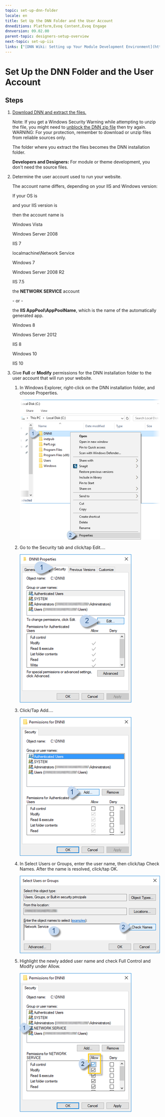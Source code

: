 ```yaml
---
topic: set-up-dnn-folder
locale: en
title: Set Up the DNN Folder and the User Account
dnneditions: Platform,Evoq Content,Evoq Engage
dnnversion: 09.02.00
parent-topic: designers-setup-overview
next-topic: set-up-iis
links: ["[DNN Wiki: Setting up Your Module Development Environment](http://www.dnnsoftware.com/wiki/setting-up-your-module-development-environment)","[Setting up your DotNetNuke Module Development Environment by Chris Hammond](http://www.christoc.com/Tutorials/All-Tutorials/aid/1)","[DNN Community Blog: Installing DNN by Clinton Patterson](http://www.dnnsoftware.com/community-blog/cid/155070/installing-dnn)","[Microsoft blog: How to: Unblock a downloaded file to avoid security warnings](https://blogs.msdn.microsoft.com/delay/p/unblockingdownloadedfile/)"]
---
```


# Set Up the DNN Folder and the User Account

## Steps

1.  [Download DNN and extract the files.](http://www.dnnsoftware.com/community/download/)
    
    Note: If you get a Windows Security Warning while attempting to unzip the file, you might need to [unblock the DNN zip file](https://blogs.msdn.microsoft.com/delay/p/unblockingdownloadedfile/) then try again. WARNING: For your protection, remember to download or unzip files from reliable sources only.
    
    The folder where you extract the files becomes the DNN installation folder.
    
    **Developers and Designers:** For module or theme development, you don't need the source files.
    
2.  Determine the user account used to run your website.
    
    The account name differs, depending on your IIS and Windows version:
    
      
    
    If your OS is
    
    and your IIS version is
    
    then the account name is
    
    Windows Vista
    
    Windows Server 2008
    
    IIS 7
    
    localmachine\\Network Service
    
    Windows 7
    
    Windows Server 2008 R2
    
    IIS 7.5
    
    the **NETWORK SERVICE** account
    
    \- or -
    
    the **IIS AppPool\\AppPoolName**, which is the name of the automatically generated app.
    
    Windows 8
    
    Windows Server 2012
    
    IIS 8
    
    Windows 10
    
    IIS 10
    
3.  Give **Full** or **Modify** permissions for the DNN installation folder to the user account that will run your website.
    1.  In Windows Explorer, right-click on the DNN installation folder, and choose Properties.
        
          
        
        ![Right-click on the DNN folder and choose Properties](/images/scr-FolderPerms-1.png)
        
          
        
    2.  Go to the Security tab and click/tap Edit....
        
          
        
        ![In the Security tab, click/tap Edit...](/images/scr-FolderPerms-2.png)
        
          
        
    3.  Click/Tap Add....
        
          
        
        ![Click/Tap Add...](/images/scr-FolderPerms-3.png)
        
          
        
    4.  In Select Users or Groups, enter the user name, then click/tap Check Names. After the name is resolved, click/tap OK.
        
          
        
        ![In Select Users or Groups, enter the user name, then click/tap Check Names.](/images/scr-FolderPerms-5a.png)
        
          
        
    5.  Highlight the newly added user name and check Full Control and Modify under Allow.
        
          
        
        ![Highlight the newly added user name and check Full Control and Modify under Allow.](/images/scr-FolderPerms-6.png)